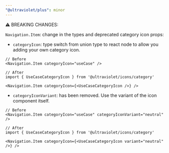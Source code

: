 ```yaml
---
"@ultraviolet/plus": minor
---
```


⚠️ BREAKING CHANGES:

`Navigation.Item`: change in the types and deprecated category icon props:
  - `categoryIcon`: type switch from union type to react node to allow you adding your own category icon.
  ```tsx
  // Before
  <Navigation.Item categoryIcon="useCase" />
  
  // After
  import { UseCaseCategoryIcon } from '@ultraviolet/icons/category'
  
  <Navigation.Item categoryIcon={<UseCaseCategoryIcon />} />
  ```
  - `categoryIconVariant`: has been removed. Use the variant of the icon component itself.
  ```tsx
  // Before
  <Navigation.Item categoryIcon="useCase" categoryIconVariant="neutral" />
  
  // After
  import { UseCaseCategoryIcon } from '@ultraviolet/icons/category'
  
  <Navigation.Item categoryIcon={<UseCaseCategoryIcon variant="neutral" />} />
  ```
